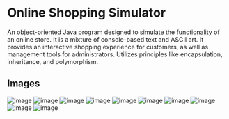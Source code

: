 # Online Shopping Simulator
An object-oriented Java program designed to simulate the functionality of an
online store. It is a mixture of console-based text and ASCII art. It provides an interactive shopping experience for customers, as well as
management tools for administrators. Utilizes principles like encapsulation, inheritance, and polymorphism.

<h2>Images</h2>

![image](https://github.com/user-attachments/assets/2d06a604-b887-4818-9c57-0f1524998b4f)
![image](https://github.com/user-attachments/assets/dbd707e6-0f1c-453a-b5e5-560da71c23cb)
![image](https://github.com/user-attachments/assets/db4bc70b-3119-400a-95b7-d1d56e4ebeac)
![image](https://github.com/user-attachments/assets/26f67107-c6fc-4546-96d3-ed46f3bd193e)
![image](https://github.com/user-attachments/assets/d51072d8-f42d-449c-b72d-2be5c0369cc6)
![image](https://github.com/user-attachments/assets/9e76efea-97dd-47b3-bf6d-12d74c3915b9)
![image](https://github.com/user-attachments/assets/42377cd5-ffc6-4974-bbee-d4515b4c3ef1)
![image](https://github.com/user-attachments/assets/e82f3790-76dc-45c1-96b1-05d017643a30)
![image](https://github.com/user-attachments/assets/728b0275-ae53-49f9-96c6-327cbb8340a6)
![image](https://github.com/user-attachments/assets/22d227f3-fdfd-4f14-826a-1e9c4b784f3f)











